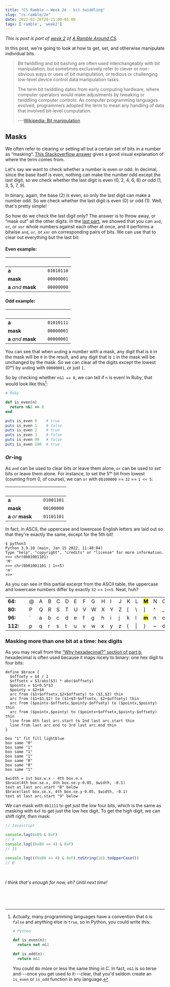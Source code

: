 ```yaml
---
title: "CS Ramble — Week 2e - bit twiddling"
slug: "cs-ramble/2e"
date: 2022-02-26T20:21:00-05:00
tags: ['ramble', 'week2']
---
```


_This is post is part of [week 2](../2a/) of [A Ramble Around
CS](../)._

In this post, we're going to look at how to get, set, and otherwise
manipulate individual bits.

> Bit twiddling and bit bashing are often used interchangeably with
> bit manipulation, but sometimes exclusively refer to clever or
> non-obvious ways or uses of bit manipulation, or tedious or
> challenging low-level device control data manipulation tasks.
>
> The term bit twiddling dates from early computing hardware, where
> computer operators would make adjustments by tweaking or twiddling
> computer controls. As computer programming languages evolved,
> programmers adopted the term to mean any handling of data that
> involved bit-level computation.
>
> ---[Wikipedia: Bit manipulation](https://en.wikipedia.org/wiki/Bit_manipulation#Terminology)

## Masks

We often refer to clearing or setting all but a certain set of bits in
a number as “masking“. [This Stackoverflow
answer](https://stackoverflow.com/a/53722721/23582) gives a good
visual explanation of where the term comes from.

Let's say we want to check whether a number is even or odd. In
decimal, since the base itself is even, nothing can make the number
odd except the last digit, so we check whether the last digit is even
(0, 2, 4, 6, 8) or odd (1, 3, 5, 7, 9).

In binary, again, the base (2) is even, so only the last digit can
make a number odd. So we check whether the last digit is even (0) or
odd (1). Well, that's pretty simple!

So how do we check the last digit only? The answer is to throw away,
or “mask out” all the other digits. In the [last part](../2d/), we
showed that you can `and`, `or`, or `xor` whole numbers against each
other at once, and it performs a bitwise `and`, `or`, or `xor` on
corresponding pairs of bits. We can use that to clear out everything
but the last bit:

#### Even example:

| | &nbsp; | |
|--|--|--|
|**a** | | `01010110` |
| **mask** | | `00000001` |
| **a** _and_ **mask** | | `00000000` |

#### Odd example:

| | &nbsp; | |
|--|--|--|
|**a** | | `01010111` |
| **mask** | | `00000001` |
| **a** _and_ **mask** | | `00000001` |

You can see that when `and`ing a number with a mask, any digit that is
`0` in the mask will be `0` in the result, and any digit that is `1`
in the mask will be unchanged by the mask. So we can clear all the
digits except the lowest (0ᵗʰ) by `and`ing with `00000001`, or just
`1`.

So by checking whether `n&1 == 0`, we can tell if `n` is even! In
Ruby, that would look like this[^1]:

```ruby
# Ruby

def is_even(n)
  return n&1 == 0
end

puts is_even 0    # true
puts is_even 1    # false
puts is_even 2    # true
puts is_even 3    # false
puts is_even 99   # false
puts is_even 100  # true
```

[^1]: Actually, many programming languages have a convention that `0`
    is `false` and anything else is `true`, so in Python, you could
    write this:

	```python
	# Python

	def is_even(n):
	  return not n&1

	def is_odd(n):
	  return n&1
	```

    You could do more or less the same thing in C. In fact, `n&1` is so
    terse and---once you get used to it---clear, that you'd seldom create
    an `is_even` or `is_odd` function in any language.

### _Or_-ing

As `and` can be used to clear bits or leave them alone, `or` can be
used to _set_ bits or leave them alone. For instance, to set the 5ᵗʰ
bit from lowest (counting from 0, of course), we can `or` with
`0b100000` == `32` == `1 << 5`:

| | &nbsp; | |
|--|--|--|
|**a** | | `01001101` |
| **mask** | | `00100000` |
| **a** _or_ **mask** | | `01101101` |

In fact, in ASCII, the uppercase and lowercase English letters are
laid out so that they're exactly the same, except for the 5th bit!

```shell
$ python3
Python 3.9.10 (main, Jan 15 2022, 11:48:04)
Type "help", "copyright", "credits" or "license" for more information.
>>> chr(0b01001101)
'M'
>>> chr(0b01001101 | 1<<5)
'm'
>>>
```

As you can see in this partial excerpt from the ASCII table, the
uppercase and lowercase numbers differ by exactly `32` ==
`1<<5`. Neat, huh?

| | | | | | | | | | | | | | | | | | |
|-|-|-|-|-|-|-|-|-|-|-|-|-|-|-|-|-|-|
|**64:**| |@|A|B|C|D|E|F|G|H|I|J|K|L|<mark>**M**</mark>|N|O|
|**80:**| |P|Q|R|S|T|U|V|W|X|Y|Z|[|\ |]|^|_|
|**96:**| |`|a|b|c|d|e|f|g|h|i|j|k|l|<mark>**m**</mark>|n|o|
|**112:**| |p|q|r|s|t|u|v|w|x|y|z|{|&#124;|}|~|del|

### Masking more than one bit at a time: hex digits

As you may recall from the [“Why hexadecimal?” section of part
b](../2b/#why-hexadecimal), hexadecimal is often used because it maps
nicely to binary: one hex digit to four bits:

```pikchr
define $brace {
  $offsety = $4 / 2
  $offsetx = $3/abs($3) * abs($offsety)
  $pointx = $1+0.5*$3
  $pointy = $2+$4
  arc from ($1+$offsetx,$2+$offsety) to ($1,$2) thin
  arc from ($1+$3,$2) to ($1+$3-$offsetx, $2+$offsety) thin
  arc from ($pointx-$offsetx,$pointy-$offsety) to ($pointx,$pointy) thin
  arc from ($pointx,$pointy) to ($pointx+$offsetx,$pointy-$offsety) thin
  line from 4th last arc.start to 2nd last arc.start thin
  line from last arc.end to 3rd last arc.end thin
}

box "1" fit fill lightblue
box same "0"
box same "1"
box same "1"
box same "1"
box same "0"
box same "0"
box same "1"

$width = 1st box.w.x - 4th box.e.x
$brace(4th box.se.x, 4th box.se.y-0.05, $width, -0.1)
text at last arc.start "B" below
$brace(last box.se.x, 4th box.se.y-0.05, $width, -0.1)
text at last arc.start "9" below
```

We can mask with `0b1111` to get just the low four bits, which is the
same as masking with `0xF` to get just the low hex digit. To get the
high digit, we can shift right, _then_ mask:

```javascript
// Javascript

console.log(0xB9 & 0xF)
// 9
console.log((0xB9 >> 4) & 0xF)
// 11

console.log(((0xB9 >> 4) & 0xF).toString(16).toUpperCase())
// B
```

&nbsp;

_I think that's enough for now, eh? Until next time!_

&nbsp;

&nbsp;
